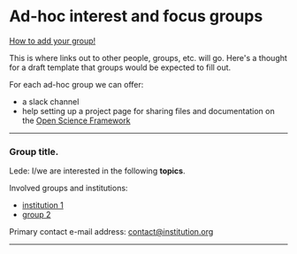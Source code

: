 # Ad-hoc interest and focus groups

[How to add your group!](ad-hoc-posting-guidelines.html)

This is where links out to other people, groups, etc. will go.  Here's
a thought for a draft template that groups would be expected to fill
out.

For each ad-hoc group we can offer:

* a slack channel
* help setting up a project page for sharing files and documentation on the [Open Science Framework](http://osf.io/)

----

### Group title.

Lede: I/we are interested in the following **topics**.

Involved groups and institutions:

* [institution 1](http://webpage)
* [group 2](http://webpage)

Primary contact e-mail address: contact@institution.org

----
